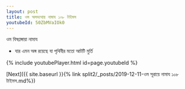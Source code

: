 ```yaml
---
layout: post
title: ওম অসভ্যত্থায় নামায ১০৮ টাইমস
youtubeId: 50ZbMVaIOk0
---
```

 
 
 ওম বিষণ্ণঙ্গায়া নামায  
 
 -  যার এমন অঙ্গ রয়েছে যা পৃথিবীর মতো আটটি মুর্তি 
 
  
 
  
 
 
 
 
 
 


{% include youtubePlayer.html id=page.youtubeId %}
 
[Next]({{ site.baseurl }}{% link  split2/_posts/2019-12-11-ওম সূরায়ে নামায ১০৮ টাইমস.md%})
 
